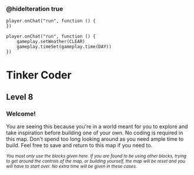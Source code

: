 
### @hideIteration true 

<!-- block combinations that will show up by default in their workspace -->
```template
player.onChat("run", function () {
})
```

<!-- blocks you want available to players, based on js code -->
```blocks
player.onChat("run", function () {
    gameplay.setWeather(CLEAR)
    gameplay.timeSet(gameplay.time(DAY))
})

```

# Tinker Coder
## Level 8 
### Welcome!

You are seeing this because you're in a world meant for you to explore and take inspiration before building one of your own. No coding is required in this map. Don't spend too long looking around as you need ample time to build. Feel free to save and return to this map if you need to.

<sub>*You must only use the blocks given here. If you are found to be using other blocks, trying to get around the controls of the map, or building yourself, the map will be reset and you will have to start over. No extra time will be given in these cases.*</sub>
